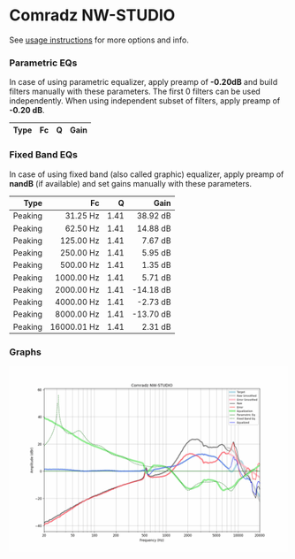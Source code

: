 # Comradz NW-STUDIO
See [usage instructions](https://github.com/jaakkopasanen/AutoEq#usage) for more options and info.

### Parametric EQs
In case of using parametric equalizer, apply preamp of **-0.20dB** and build filters manually
with these parameters. The first 0 filters can be used independently.
When using independent subset of filters, apply preamp of **-0.20 dB**.

| Type   | Fc   | Q   | Gain   |
|-------:|-----:|----:|-------:|

### Fixed Band EQs
In case of using fixed band (also called graphic) equalizer, apply preamp of **nandB**
(if available) and set gains manually with these parameters.

| Type    | Fc          |    Q | Gain      |
|--------:|------------:|-----:|----------:|
| Peaking | 31.25 Hz    | 1.41 | 38.92 dB  |
| Peaking | 62.50 Hz    | 1.41 | 14.88 dB  |
| Peaking | 125.00 Hz   | 1.41 | 7.67 dB   |
| Peaking | 250.00 Hz   | 1.41 | 5.95 dB   |
| Peaking | 500.00 Hz   | 1.41 | 1.35 dB   |
| Peaking | 1000.00 Hz  | 1.41 | 5.71 dB   |
| Peaking | 2000.00 Hz  | 1.41 | -14.18 dB |
| Peaking | 4000.00 Hz  | 1.41 | -2.73 dB  |
| Peaking | 8000.00 Hz  | 1.41 | -13.70 dB |
| Peaking | 16000.01 Hz | 1.41 | 2.31 dB   |

### Graphs
![](./Comradz%20NW-STUDIO.png)